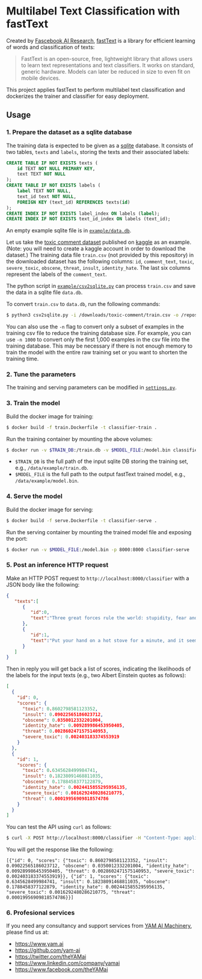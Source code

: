 # Multilabel Text Classification with fastText

Created by [Fascebook AI Research](https://research.fb.com/category/facebook-ai-research/), [fastText](https://fasttext.cc/) is a library for efficient learning of words and classification of texts:
> FastText is an open-source, free, lightweight library that allows users to learn text representations and text classifiers. It works on standard, generic hardware. Models can later be reduced in size to even fit on mobile devices.

This project applies fastText to perform multilabel text classification and dockerizes the trainer and classifier for easy deployment.

## Usage

### 1. Prepare the dataset as a sqlite database
The training data is expected to be given as a [sqlite](https://www.sqlite.org/index.html) database. It consists of two tables, `texts` and `labels`, storing the texts and their associated labels:
```SQL
CREATE TABLE IF NOT EXISTS texts (
    id TEXT NOT NULL PRIMARY KEY,
    text TEXT NOT NULL
);
CREATE TABLE IF NOT EXISTS labels (
    label TEXT NOT NULL,
    text_id text NOT NULL,
    FOREIGN KEY (text_id) REFERENCES texts(id)
);
CREATE INDEX IF NOT EXISTS label_index ON labels (label);
CREATE INDEX IF NOT EXISTS text_id_index ON labels (text_id);
```

An empty example sqlite file is in [`example/data.db`](https://github.com/yam-ai/fasttext-multilabel-classifier/blob/master/example/data.db).

Let us take the [toxic comment dataset](https://www.kaggle.com/c/jigsaw-toxic-comment-classification-challenge/data) published on [kaggle](https://www.kaggle.com/) as an example. (Note: you will need to create a kaggle account in order to download the dataset.) The training data file `train.csv` (not provided by this repository) in the downloaded dataset has the following columns: `id`, `comment_text`, `toxic`, `severe_toxic`, `obscene`, `threat`, `insult`, `identity_hate`. The last six columns represent the labels of the `comment_text`.

The python script in [`example/csv2sqlite.py`](https://github.com/yam-ai/fasttext-multilabel-classifier/blob/master/example/csv2sqlite.py) can process `train.csv` and save the data in a sqlite file `data.db`.

To convert `train.csv` to `data.db`, run the following commands:
```sh
$ python3 csv2sqlite.py -i /downloads/toxic-comment/train.csv -o /repos/bert-multilabel-classifier/example/data.db
```
You can also use the `-n` flag to convert only a subset of examples in the training csv file to reduce the training database size. For example, you can use `-n 1000` to convert only the first 1,000 examples in the csv file into the training database. This may be necessary if there is not enough memory to train the model with the entire raw training set or you want to shorten the training time.

### 2. Tune the parameters
The training and serving parameters can be modified in [`settings.py`](https://github.com/yam-ai/fasttext-multilabel-classifier/blob/master/settings.py).

### 3. Train the model
Build the docker image for training:
```sh
$ docker build -f train.Dockerfile -t classifier-train .
```  

Run the training container by mounting the above volumes:
```sh
$ docker run -v $TRAIN_DB:/train.db -v $MODEL_FILE:/model.bin classifier-train
```

* `$TRAIN_DB` is the full path of the input sqlite DB storing the training set, e.g., `/data/example/train.db`.
* `$MODEL_FILE` is the full path to the output fastText trained model, e.g., `/data/example/model.bin`.

### 4. Serve the model
Build the docker image for serving:
```sh
$ docker build -f serve.Dockerfile -t classifier-serve .
```

Run the serving container by mounting the trained model file and exposing the port:
```sh
$ docker run -v $MODEL_FILE:/model.bin -p 8000:8000 classifier-serve
```

### 5. Post an inference HTTP request

Make an HTTP POST request to `http://localhost:8000/classifier` with a JSON body like the following:
```json
{ 
   "texts":[ 
      { 
         "id":0,
         "text":"Three great forces rule the world: stupidity, fear and greed."
      },
      { 
         "id":1,
         "text":"Put your hand on a hot stove for a minute, and it seems like an hour. Sit with a pretty girl for an hour, and it seems like a minute. That's relativity."
      }
   ]
}
```
Then in reply you will get back a list of scores, indicating the likelihoods of the labels for the input texts (e.g., two Albert Einstein quotes as follows):
```json
[
  {
    "id": 0,
    "scores": {
      "toxic": 0.8602798581123352,
      "insult": 0.09022565186023712,
      "obscene": 0.0350012332201004,
      "identity_hate": 0.009289986453950405,
      "threat": 0.0028602471575140953,
      "severe_toxic": 0.002403183374553919
    }
  },
  {
    "id": 1,
    "scores": {
      "toxic": 0.6345628499984741,
      "insult": 0.18238091468811035,
      "obscene": 0.1788458377122879,
      "identity_hate": 0.0024415855295956135,
      "severe_toxic": 0.0016292480286210775,
      "threat": 0.00019956909818574786
    }
  }
]
```

You can test the API using `curl` as follows:

```sh
$ curl -X POST http://localhost:8000/classifier -H "Content-Type: application/json" -d $'{"texts":[{"id":0,"text":"Three great forces rule the world: stupidity, fear and greed."},{"id":1,"text":"Put your hand on a hot stove for a minute, and it seems like an hour. Sit with a pretty girl for an hour, and it seems like a minute. That\'s relativity."}]}'
```

You will get the response like the following:

```
[{"id": 0, "scores": {"toxic": 0.8602798581123352, "insult": 0.09022565186023712, "obscene": 0.0350012332201004, "identity_hate": 0.009289986453950405, "threat": 0.0028602471575140953, "severe_toxic": 0.002403183374553919}}, {"id": 1, "scores": {"toxic": 0.6345628499984741, "insult": 0.18238091468811035, "obscene": 0.1788458377122879, "identity_hate": 0.0024415855295956135, "severe_toxic": 0.0016292480286210775, "threat": 0.00019956909818574786}}]
```
### 6. Profesional services

If you need any consultancy and support services from [YAM AI Machinery](https://www.yam.ai), please find us at:
* https://www.yam.ai
* https://github.com/yam-ai
* https://twitter.com/theYAMai
* https://www.linkedin.com/company/yamai
* https://www.facebook.com/theYAMai
